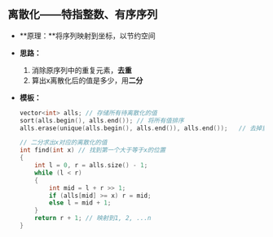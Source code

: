 ## 离散化——特指整数、有序序列

- **原理：**将序列映射到坐标，以节约空间
- **思路：**
  1. 消除原序列中的重复元素，**去重**
  2. 算出x离散化后的值是多少，用**二分**

- **模板：**

  ```c++
  vector<int> alls; // 存储所有待离散化的值
  sort(alls.begin(), alls.end()); // 将所有值排序
  alls.erase(unique(alls.begin(), alls.end()), alls.end());   // 去掉重复元素
  
  // 二分求出x对应的离散化的值
  int find(int x) // 找到第一个大于等于x的位置
  {
      int l = 0, r = alls.size() - 1;
      while (l < r)
      {
          int mid = l + r >> 1;
          if (alls[mid] >= x) r = mid;
          else l = mid + 1;
      }
      return r + 1; // 映射到1, 2, ...n
  }
  ```

  

